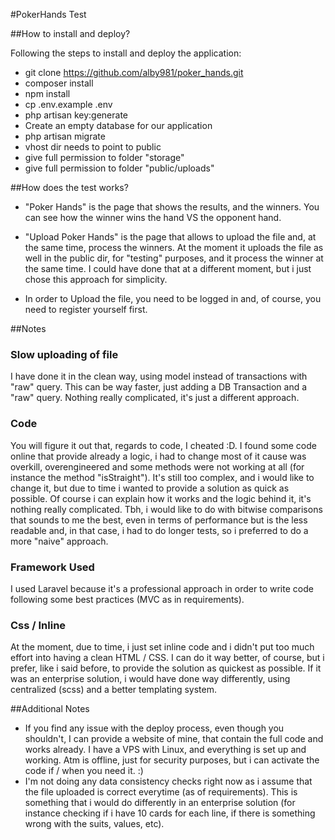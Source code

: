 #PokerHands Test

##How to install and deploy?

Following the steps to install and deploy the application:

- git clone https://github.com/alby981/poker_hands.git
- composer install
- npm install
- cp .env.example .env
- php artisan key:generate
- Create an empty database for our application
- php artisan migrate
- vhost dir needs to point to public 
- give full permission to folder "storage"
- give full permission to folder "public/uploads"


##How does the test works?

- "Poker Hands" is the page that shows the results, and the winners. 
You can see how the winner wins the hand VS the opponent hand. 

- "Upload Poker Hands" is the page that allows to upload the file and, at the same time, process the winners. 
At the moment it uploads the file as well in the public dir, for "testing" purposes, and it process the winner at the same time. 
I could have done that at a different moment, but i just chose this approach for simplicity. 

- In order to Upload the file, you need to be logged in and, of course, you need to register yourself first. 

##Notes

### Slow uploading of file

I have done it in the clean way, using model instead of transactions with "raw" query.
This can be way faster, just adding a DB Transaction and a "raw" query. Nothing really complicated,
it's just a different approach. 
 
### Code

You will figure it out that, regards to code, I cheated :D. I found some code online that provide already a logic, i had to change most of it cause was overkill,
overengineered and some methods were not working at all (for instance the method "isStraight").
It's still too complex, and i would like to change it, but due to time i wanted to provide a solution as quick as possible.
Of course i can explain how it works and the logic behind it, it's nothing really complicated. 
Tbh, i would like to do with bitwise comparisons that sounds to me the best, even in terms of performance but 
is the less readable and, in that case, i had to do longer tests, so i preferred to do a more "naive" approach.  

### Framework Used

I used Laravel because it's a professional approach in order to write code following some best practices (MVC as in requirements). 

### Css / Inline

At the moment, due to time, i just set inline code and i didn't put too much effort into having a clean HTML / CSS. 
I can do it way better, of course, but i prefer, like i said before, to provide the solution as quickest as possible. 
If it was an enterprise solution, i would have done way differently, using centralized (scss) and a better templating system. 

##Additional Notes

- If you find any issue with the deploy process, even though you shouldn't, I can provide a website of mine, that contain 
the full code and works already. I have a VPS with Linux, and everything is set up and working. 
Atm is offline, just for security purposes, but i can activate the code if / when you need it. :)
- I'm not doing any data consistency checks right now as i assume that the file uploaded is correct everytime (as of requirements). 
This is something that i would do differently in an enterprise solution (for instance checking if i have 10 cards for each line, if there is something wrong
with the suits, values, etc). 




